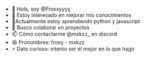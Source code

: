 - 👋 Hola, soy @Froxxyyyy
- 👀 Estoy interesado en mejorar mis conocimientos
- 🌱Actualmente estoy aprendiendo python y javascript
- 💞️ Busco colaborar en proyectos
- 📫 Cómo contactarme @mxkzz_ en discord
- 😄 Pronombres: froxy - mxkzz
- ⚡ Dato curioso: intento ser el mejor en lo que hago
